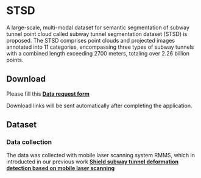 # STSD
A large-scale, multi-modal dataset for semantic segmentation of subway tunnel point cloud called subway tunnel segmentation dataset (STSD) is proposed. The STSD comprises point clouds and projected images annotated into 11 categories, encompassing three types of subway tunnels with a combined length exceeding 2700 meters, totaling over 2.26 billion points.

## Download

Please fill this [**Data request form**](https://docs.google.com/forms/d/1TJChwoanKUs9qZhckt_v5rv9QElYH0Dfx-_aD5ofsEQ/edit)

Download links will be sent automatically after completing the application.

## Dataset
### Data collection
The data was collected with mobile laser scanning system RMMS, which in introducted in our previous work [**Shield subway tunnel deformation detection based on mobile laser scanning**](https://www.sciencedirect.com/science/article/pii/S0926580518309737) 


